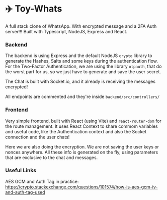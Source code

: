 


# ✈️ Toy-Whats
A full stack clone of WhatsApp. With encrypted message and a 2FA Auth server!!!
Built with Typescript, NodeJS, Express and React.

### Backend
The backend is using Express and the default NodeJS `crypto` library to generate the Hashes, Salts and some keys during the authentication flow.
For the Two-Factor Authentication, we are using the library `otpauth`, that do the worst part for us, so we just have to generate and save the user secret. 

The Chat is built with Socket.io, and it already is receiving the messages encrypted!

All endpoints are commented and they're inside `backend/src/controllers/`

### Frontend
Very simple frontend, built with React (using Vite) and `react-router-dom` for the route management.
It uses React Context to share commom variables and useful code, like the Authentication context and also the Socket connection and the user chats!

Here we are also doing the encryption.
We are not saving the user keys or nonces anywhere. All these info is generated on the fly, using parameters that are exclusive to the chat and messages.

### Useful Links

AES GCM and Auth Tag in practice: https://crypto.stackexchange.com/questions/101574/how-is-aes-gcm-iv-and-auth-tag-used
